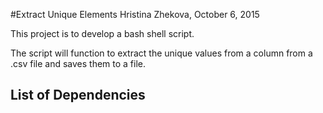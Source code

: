 #Extract Unique Elements
Hristina Zhekova, October 6, 2015

This project is to develop a bash shell script.

The script will function to extract the unique values from a column from a .csv file and saves them to a file.

## List of Dependencies
